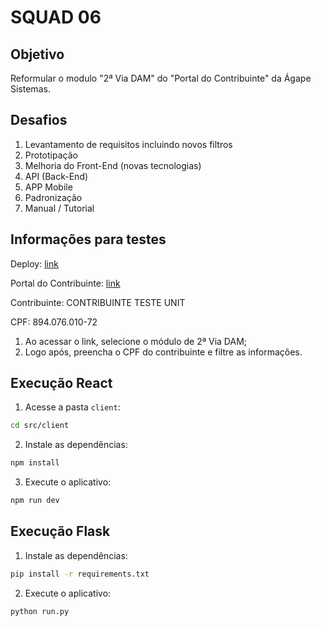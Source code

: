 # SQUAD 06

## Objetivo

Reformular o modulo "2ª Via DAM" do "Portal do Contribuinte" da Ágape Sistemas.

## Desafios

1. Levantamento de requisitos incluindo novos filtros
2. Prototipação
3. Melhoria do Front-End (novas tecnologias)
4. API (Back-End)
5. APP Mobile
6. Padronização
7. Manual / Tutorial

## Informações para testes

Deploy: [link](https://squad06.onrender.com)

Portal do Contribuinte: [link](https://homologacao.agapesistemas.com.br/AgPortalContribuinte/?alias=demo)

Contribuinte: CONTRIBUINTE TESTE UNIT

CPF: 894.076.010-72

1. Ao acessar o link, selecione o módulo de 2ª Via DAM;
2. Logo após, preencha o CPF do contribuinte e filtre as informações.

## Execução React

1. Acesse a pasta `client`:

```sh
cd src/client
```

2. Instale as dependências:

```sh
npm install
```

3. Execute o aplicativo:

```sh
npm run dev
```

## Execução Flask

1. Instale as dependências:

```sh
pip install -r requirements.txt
```

2. Execute o aplicativo:

```sh
python run.py
```
